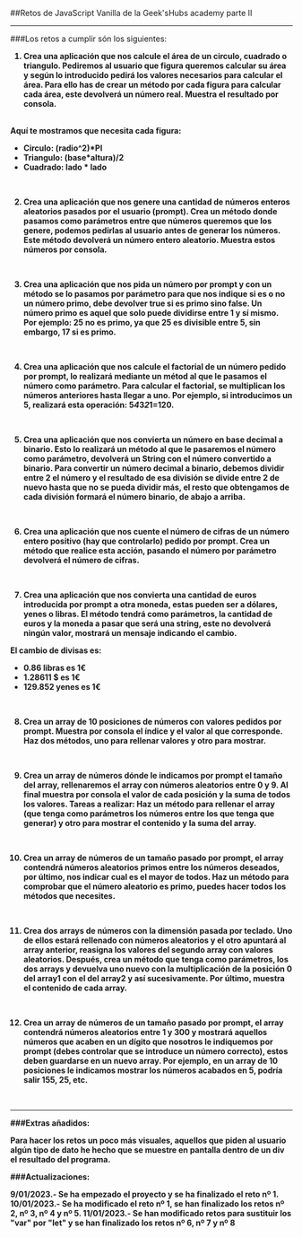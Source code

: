 ##Retos de JavaScript Vanilla de la Geek'sHubs academy parte II

***

###Los retos a cumplir són los siguientes:

<b>  
  
1. Crea una aplicación que nos calcule el área de un circulo, cuadrado o triangulo. Pediremos al usuario que figura queremos calcular su área y según lo introducido pedirá los valores necesarios para calcular el área. Para ello has de crear un método por cada figura para calcular cada área, este devolverá un número real. Muestra el resultado por consola.  

<br>Aquí te mostramos que necesita cada figura:
- Circulo: (radio^2)*PI
- Triangulo: (base*altura)/2
- Cuadrado: lado * lado  
<br>  

2. Crea una aplicación que nos genere una cantidad de números enteros aleatorios pasados por el usuario (prompt). Crea un método donde pasamos como parámetros entre que números queremos que los genere, podemos pedirlas al usuario antes de generar los números. Este método devolverá un número entero aleatorio. Muestra estos números por consola.
<br>  

3. Crea una aplicación que nos pida un número por prompt y con un método se lo pasamos por parámetro para que nos indique si es o no un número primo, debe devolver true si es primo sino false. Un número primo es aquel que solo puede dividirse entre 1 y sí mismo. Por ejemplo: 25 no es primo, ya que 25 es divisible entre 5, sin embargo, 17 si es primo.
<br>  

4. Crea una aplicación que nos calcule el factorial de un número pedido por prompt, lo realizará mediante un métod al que le pasamos el número como parámetro. Para calcular el factorial, se multiplican los números anteriores hasta llegar a uno. Por ejemplo, si introducimos un 5, realizará esta operación: 5*4*3*2*1=120.
<br>  

5. Crea una aplicación que nos convierta un número en base decimal a binario. Esto lo realizará un método al que le pasaremos el número como parámetro, devolverá un String con el número convertido a binario. Para convertir un número decimal a binario, debemos dividir entre 2 el número y el resultado de esa división se divide entre 2 de nuevo hasta que no se pueda dividir más, el resto que obtengamos de cada división formará el número binario, de abajo a arriba.
<br>  

6. Crea una aplicación que nos cuente el número de cifras de un número entero positivo (hay que controlarlo) pedido por prompt. Crea un método que realice esta acción, pasando el número por parámetro devolverá el número de cifras.
<br>  

7. Crea una aplicación que nos convierta una cantidad de euros introducida por prompt a otra moneda, estas pueden ser a dólares, yenes o libras. El método tendrá como parámetros, la cantidad de euros y la moneda a pasar que será una string, este no devolverá ningún valor, mostrará un mensaje indicando el cambio.
  

El cambio de divisas es:
- 0.86 libras es 1€
- 1.28611 $ es 1€
- 129.852 yenes es 1€
<br>  

8. Crea un array de 10 posiciones de números con valores pedidos por prompt. Muestra por consola el índice y el valor al que corresponde. Haz dos métodos, uno para rellenar valores y otro para mostrar. 
<br>  

9. Crea un array de números dónde le indicamos por prompt el tamaño del array, rellenaremos el array con números aleatorios entre 0 y 9. Al final muestra por consola el valor de cada posición y la suma de todos los valores. Tareas a realizar: Haz un método para rellenar el array (que tenga como parámetros los números entre los que tenga que generar) y otro para mostrar el contenido y la suma del array. 
<br>  

10. Crea un array de números de un tamaño pasado por prompt, el array contendrá números aleatorios primos entre los números deseados, por último, nos indicar cual es el mayor de todos. Haz un método para comprobar que el número aleatorio es primo, puedes hacer todos los métodos que necesites.
<br>  

11. Crea dos arrays de números con la dimensión pasada por teclado. Uno de ellos estará rellenado con números aleatorios y el otro apuntará al array anterior, reasigna los valores del segundo array con valores aleatorios. Después, crea un método que tenga como parámetros, los dos arrays y devuelva uno nuevo con la multiplicación de la posición 0 del array1 con el del array2 y así sucesivamente. Por último, muestra el contenido de cada array.  
<br>  

12. Crea un array de números de un tamaño pasado por prompt, el array contendrá números aleatorios entre 1 y 300 y mostrará aquellos números que acaben en un dígito que nosotros le indiquemos por prompt (debes controlar que se introduce un número correcto), estos deben guardarse en un nuevo array. Por ejemplo, en un array de 10 posiciones le indicamos mostrar los números acabados en 5, podría salir 155, 25, etc.
<br>  


***

###Extras añadidos:

<b>Para hacer los retos un poco más visuales, aquellos que piden al usuario algún tipo de dato he hecho que se muestre en pantalla dentro de un div el resultado del programa.</b>

###Actualizaciones:

<b>9/01/2023.- Se ha empezado el proyecto y se ha finalizado el reto nº 1.</b>
<b>10/01/2023.- Se ha modificado el reto nº 1, se han finalizado los retos nº 2, nº 3, nº 4 y nº 5.</b>
<b>11/01/2023.- Se han modificado retos para sustituir los "var" por "let" y se han finalizado los retos nº 6, nº 7 y nº 8</b>
